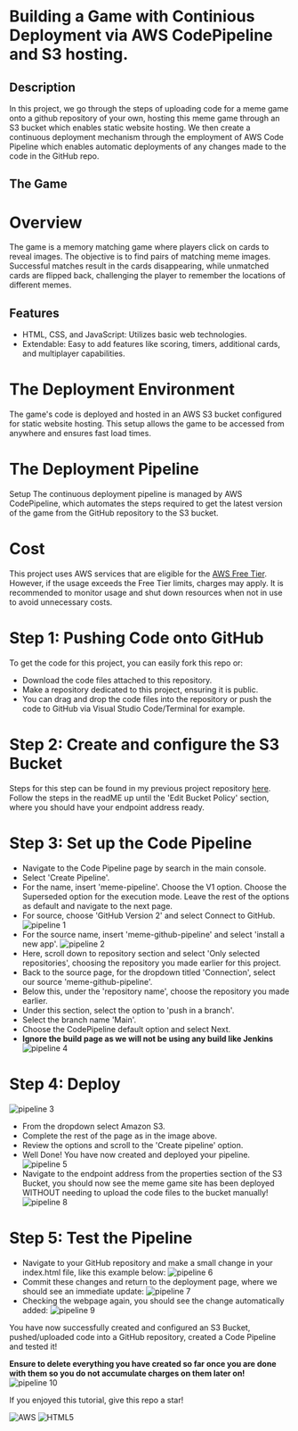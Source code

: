 # Building a Game with Continious Deployment via AWS CodePipeline and S3 hosting.

## Description
In this project, we go through the steps of uploading code for a meme game onto a github repository of your own, hosting this meme game through an S3 bucket which enables static website hosting. We then create a continuous deployment mechanism through the employment of AWS Code Pipeline which enables automatic deployments of any changes made to the code in the GitHub repo.

## The Game
# Overview
The game is a memory matching game where players click on cards to reveal images. The objective is to find pairs of matching meme images. Successful matches result in the cards disappearing, while unmatched cards are flipped back, challenging the player to remember the locations of different memes.

## Features
- HTML, CSS, and JavaScript: Utilizes basic web technologies.
- Extendable: Easy to add features like scoring, timers, additional cards, and multiplayer capabilities.

# The Deployment Environment
The game's code is deployed and hosted in an AWS S3 bucket configured for static website hosting. This setup allows the game to be accessed from anywhere and ensures fast load times.

# The Deployment Pipeline
Setup
The continuous deployment pipeline is managed by AWS CodePipeline, which automates the steps required to get the latest version of the game from the GitHub repository to the S3 bucket.

# Cost
This project uses AWS services that are eligible for the [AWS Free Tier](https://aws.amazon.com/free/). However, if the usage exceeds the Free Tier limits, charges may apply. It is recommended to monitor usage and shut down resources when not in use to avoid unnecessary costs.

# Step 1: Pushing Code onto GitHub
To get the code for this project, you can easily fork this repo or:
- Download the code files attached to this repository.
- Make a repository dedicated to this project, ensuring it is public.
- You can drag and drop the code files into the repository or push the code to GitHub via Visual Studio Code/Terminal for example.

# Step 2: Create and configure the S3 Bucket
Steps for this step can be found in my previous project repository [here](https://github.com/najmamusa/AWS-S3StaticWebsite/blob/main/README.md). Follow the steps in the readME up until the 'Edit Bucket Policy' section, where you should have your endpoint address ready.

# Step 3: Set up the Code Pipeline
- Navigate to the Code Pipeline page by search in the main console.
- Select 'Create Pipeline'.
- For the name, insert 'meme-pipeline'. Choose the V1 option. Choose the Superseded option for the execution mode. Leave the rest of the options as default and navigate to the next page.
- For source, choose 'GitHub Version 2' and select Connect to GitHub.
 ![pipeline 1](https://github.com/najmamusa/pipeline-s3-game/assets/110435863/d2fe754f-f900-43bf-bd97-82bfffe92f0c)
- For the source name, insert 'meme-github-pipeline' and select 'install a new app'.
![pipeline 2](https://github.com/najmamusa/pipeline-s3-game/assets/110435863/ca7d0bbe-ea36-4638-a95e-35f9a9fba553)
- Here, scroll down to repository section and select 'Only selected repositories', choosing the repository you made earlier for this project.
- Back to the source page, for the dropdown titled 'Connection', select our source 'meme-github-pipeline'.
- Below this, under the 'repository name', choose the repository you made earlier.
- Under this section, select the option to 'push in a branch'.
- Select the branch name 'Main'.
- Choose the CodePipeline default option and select Next.
- **Ignore the build page as we will not be using any build like Jenkins**
![pipeline 4](https://github.com/najmamusa/pipeline-s3-game/assets/110435863/5211bd21-c76a-466b-b1f3-49f25de58acd)

# Step 4: Deploy
![pipeline 3](https://github.com/najmamusa/pipeline-s3-game/assets/110435863/26f7084c-8bc0-4897-bd09-78282cbb8d9c)
- From the dropdown select Amazon S3.
- Complete the rest of the page as in the image above.
- Review the options and scroll to the 'Create pipeline' option.
- Well Done! You have now created and deployed your pipeline.
![pipeline 5](https://github.com/najmamusa/pipeline-s3-game/assets/110435863/6fcecc69-2920-4675-8070-769d89b80fd7)
- Navigate to the endpoint address from the properties section of the S3 Bucket, you should now see the meme game site has been deployed WITHOUT needing to upload the code files to the bucket manually!
![pipeline 8](https://github.com/najmamusa/pipeline-s3-game/assets/110435863/c2c6ea00-fc08-41c3-a7e6-9b86105d9477)

# Step 5: Test the Pipeline
- Navigate to your GitHub repository and make a small change in your index.html file, like this example below:
![pipeline 6](https://github.com/najmamusa/pipeline-s3-game/assets/110435863/9f990fb6-01b8-4477-a6d5-51aafc0554e6)
- Commit these changes and return to the deployment page, where we should see an immediate update:
![pipeline 7](https://github.com/najmamusa/pipeline-s3-game/assets/110435863/f6b05565-deed-4620-97a8-1215c946b199)
- Checking the webpage again, you should see the change automatically added:
![pipeline 9](https://github.com/najmamusa/pipeline-s3-game/assets/110435863/bbb82a42-b76f-4f0b-aa81-0625c27c28e1)

You have now successfully created and configured an S3 Bucket, pushed/uploaded code into a GitHub repository, created a Code Pipeline and tested it! 

**Ensure to delete everything you have created so far once you are done with them so you do not accumulate charges on them later on!**
![pipeline 10](https://github.com/najmamusa/pipeline-s3-game/assets/110435863/d5aa5003-fcad-47bc-a474-db7cdd1e5f05)

If you enjoyed this tutorial, give this repo a star!

![AWS](https://img.shields.io/badge/AWS-%23FF9900.svg?style=for-the-badge&logo=amazon-aws&logoColor=white) ![HTML5](https://img.shields.io/badge/html5-%23E34F26.svg?style=for-the-badge&logo=html5&logoColor=white)
